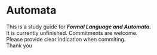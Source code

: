 # Automata
This is a study guide for ***Formal Language and Automata.***\
It is currently unfinished. Commitments are welcome.\
Please provide clear indication when commiting.\
Thank you
